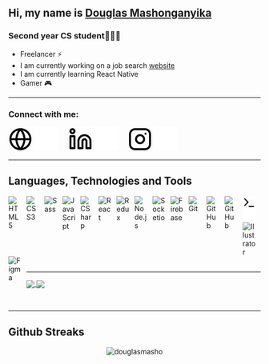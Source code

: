 ## Hi, my name is [Douglas Mashonganyika](https://douglasmasho.ml)

### Second year CS student👨🏿‍💻
- Freelancer ⚡
- I am currently working on a job search [website](https://lubintalentsolutions.com/)
- I am currently learning React Native
- Gamer 🎮

---

### Connect with me:
[![website](./img/globe-light.svg)](https://douglasmasho.ml#gh-light-mode-only)
[![website](./img/globe-dark.svg)](https://douglasmasho.ml#gh-dark-mode-only)
&nbsp;
&nbsp;
[![website](./img/linkedin-light.svg)](https://www.linkedin.com/in/douglasmasho/#gh-light-mode-only)
[![website](./img/linkedin-dark.svg)](https://www.linkedin.com/in/douglasmasho/#gh-dark-mode-only)
&nbsp;
&nbsp;
[![website](./img/instagram-light.svg)](https://www.instagram.com/bytearc_/#gh-light-mode-only)
[![website](./img/instagram-dark.svg)](https://www.instagram.com/bytearc_/#gh-dark-mode-only)

---
## Languages, Technologies and Tools
<img align="left" alt="HTML5" width="26px" src="https://cdn.jsdelivr.net/gh/devicons/devicon/icons/html5/html5-original.svg" style="padding-right:10px;" />
<img align="left" alt="CSS3" width="26px" src="https://cdn.jsdelivr.net/gh/devicons/devicon/icons/css3/css3-original.svg" style="padding-right:10px;" />
<img align="left" alt="Sass" width="26px" src="https://cdn.jsdelivr.net/gh/devicons/devicon/icons/sass/sass-original.svg" style="padding-right:10px;" />
<img align="left" alt="JavaScript" width="26px" src="https://cdn.jsdelivr.net/gh/devicons/devicon/icons/javascript/javascript-original.svg" style="padding-right:10px;" />
<img align="left" alt="CSharp" width="26px" src="https://cdn.jsdelivr.net/gh/devicons/devicon/icons/csharp/csharp-original.svg" style="padding-right:10px;" />
<img align="left" alt="React" width="26px" src="https://cdn.jsdelivr.net/gh/devicons/devicon/icons/react/react-original.svg" style="padding-right:10px;" />
<img align="left" alt="Redux" width="26px" src="https://cdn.jsdelivr.net/gh/devicons/devicon/icons/redux/redux-original.svg" style="padding-right:10px;" />
<img align="left" alt="Node.js" width="26px" src="https://cdn.jsdelivr.net/gh/devicons/devicon/icons/nodejs/nodejs-original.svg" style="padding-right:10px;" />
<img align="left" alt="Socketio" width="26px" src="https://cdn.jsdelivr.net/gh/devicons/devicon/icons/socketio/socketio-original.svg" style="padding-right:10px;" />
<img align="left" alt="Firebase" width="26px" src="https://cdn.jsdelivr.net/gh/devicons/devicon/icons/firebase/firebase-plain.svg" style="padding-right:10px;" />
<img align="left" alt="Git" width="26px" src="https://cdn.jsdelivr.net/gh/devicons/devicon/icons/git/git-original.svg" style="padding-right:10px;" />




[<img align="left" alt="GitHub" width="26px" src="https://user-images.githubusercontent.com/3369400/139447912-e0f43f33-6d9f-45f8-be46-2df5bbc91289.png" style="padding-right:10px;" />](#gh-dark-mode-only)

[<img align="left" alt="GitHub" width="26px" src="https://user-images.githubusercontent.com/3369400/139448065-39a229ba-4b06-434b-bc67-616e2ed80c8f.png" style="padding-right:10px;" />](#gh-light-mode-only)

[<img align="left" alt="Terminal" width="26px" src="./img/terminal-light.svg" />](#gh-light-mode-only)
[<img align="left" alt="Terminal" width="26px" src="./img/terminal-dark.svg" />](#gh-dark-mode-only)


<img align="left" alt="Illustrator" width="26px" src="https://cdn.jsdelivr.net/gh/devicons/devicon/icons/illustrator/illustrator-plain.svg" style="padding-right:10px;" />

<img align="left" alt="Figma" width="26px" src="https://cdn.jsdelivr.net/gh/devicons/devicon/icons/figma/figma-original.svg" style="padding-right:10px;" />

&nbsp;
&nbsp;
&nbsp;
&nbsp;
&nbsp;

---
<a href="https://github-readme-stats.vercel.app/api?username=douglasmasho&count_private=true&show_icons=true&theme=chartreuse-dark">
  <img align="center" src="https://github-readme-stats.vercel.app/api?username=douglasmasho&bg_color=70,0000ff,00ffff&title_color=fff&text_color=fff" />
</a>
<a href="https://github.com/douglasmasho">
  <img align="center" src="https://github-readme-stats.vercel.app/api/top-langs/?username=douglasmasho&bg_color=120,0000ff,00ffff&title_color=fff&text_color=fff" />
</a>

&nbsp;
&nbsp;
&nbsp;
&nbsp;
&nbsp;
 
---

## Github Streaks

<p align="center"><img src="https://github-readme-streak-stats.herokuapp.com/?user=douglasmasho&theme=black-ice&hide_border=true&stroke=0000&background=0D1117&ring=00ffff&fire=00ffff&currStreakLabel=00ffff&bg_color=30,e96443,904e95&title_color=00ffff&text_color=00ffff" alt="douglasmasho" /></p>
